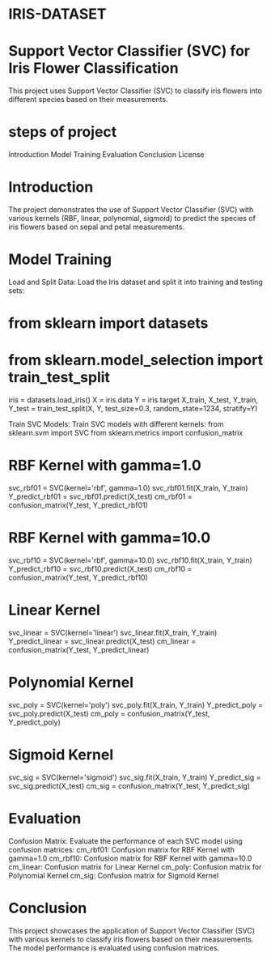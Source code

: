 # IRIS-DATASET

# Support Vector Classifier (SVC) for Iris Flower Classification
This project uses Support Vector Classifier (SVC) to classify iris flowers into different species based on their measurements.

# steps of project
Introduction
Model Training
Evaluation
Conclusion
License

# Introduction
The project demonstrates the use of Support Vector Classifier (SVC) with various kernels (RBF, linear, polynomial, sigmoid) to predict the species of iris flowers based on sepal and petal measurements.

# Model Training
Load and Split Data: Load the Iris dataset and split it into training and testing sets:

# from sklearn import datasets
# from sklearn.model_selection import train_test_split
iris = datasets.load_iris()
X = iris.data
Y = iris.target
X_train, X_test, Y_train, Y_test = train_test_split(X, Y, test_size=0.3, random_state=1234, stratify=Y)

Train SVC Models: Train SVC models with different kernels:
from sklearn.svm import SVC
from sklearn.metrics import confusion_matrix

# RBF Kernel with gamma=1.0
svc_rbf01 = SVC(kernel='rbf', gamma=1.0)
svc_rbf01.fit(X_train, Y_train)
Y_predict_rbf01 = svc_rbf01.predict(X_test)
cm_rbf01 = confusion_matrix(Y_test, Y_predict_rbf01)

# RBF Kernel with gamma=10.0
svc_rbf10 = SVC(kernel='rbf', gamma=10.0)
svc_rbf10.fit(X_train, Y_train)
Y_predict_rbf10 = svc_rbf10.predict(X_test)
cm_rbf10 = confusion_matrix(Y_test, Y_predict_rbf10)

# Linear Kernel
svc_linear = SVC(kernel='linear')
svc_linear.fit(X_train, Y_train)
Y_predict_linear = svc_linear.predict(X_test)
cm_linear = confusion_matrix(Y_test, Y_predict_linear)

# Polynomial Kernel
svc_poly = SVC(kernel='poly')
svc_poly.fit(X_train, Y_train)
Y_predict_poly = svc_poly.predict(X_test)
cm_poly = confusion_matrix(Y_test, Y_predict_poly)

# Sigmoid Kernel
svc_sig = SVC(kernel='sigmoid')
svc_sig.fit(X_train, Y_train)
Y_predict_sig = svc_sig.predict(X_test)
cm_sig = confusion_matrix(Y_test, Y_predict_sig)

# Evaluation
Confusion Matrix: Evaluate the performance of each SVC model using confusion matrices:
cm_rbf01: Confusion matrix for RBF Kernel with gamma=1.0
cm_rbf10: Confusion matrix for RBF Kernel with gamma=10.0
cm_linear: Confusion matrix for Linear Kernel
cm_poly: Confusion matrix for Polynomial Kernel
cm_sig: Confusion matrix for Sigmoid Kernel

# Conclusion
This project showcases the application of Support Vector Classifier (SVC) with various kernels to classify iris flowers based on their measurements. The model performance is evaluated using confusion matrices.



